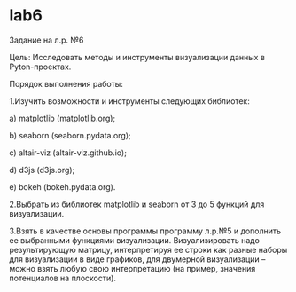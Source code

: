 # lab6

Задание на л.р. №6

Цель: Исследовать методы и инструменты визуализации данных в Pyton-проектах.

Порядок выполнения работы:

1.Изучить возможности и инструменты следующих библиотек:

а) matplotlib (matplotlib.org);

b) seaborn (seaborn.pydata.org);

c) altair-viz (altair-viz.github.io);

d) d3js (d3js.org);

e) bokeh (bokeh.pydata.org).

2.Выбрать из библиотек matplotlib и seaborn от 3 до 5 функций для визуализации.

3.Взять в качестве основы программы программу л.р.№5 и дополнить ее выбранными функциями визуализации. Визуализировать надо результирующую матрицу, интерпретируя ее строки как разные наборы для визуализации в виде графиков, для двумерной визуализации – можно взять любую свою интерпретацию (на пример, значения потенциалов на плоскости).
